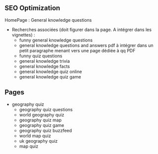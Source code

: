## SEO Optimization

HomePage : General knowledge questions
- Recherches associées (doit figurer dans la page. A intégrer dans les vignettes) :
    - funny general knowledge questions
    - general knowledge questions and answers pdf
    à intégrer dans un petit paragraphe menant vers une page dédiée à qq PDF
    - funny quiz questions
    - general knowledge trivia
    - general knowledge facts
    - general knowledge quiz online
    - general knowledge quiz game
      
## Pages
 - geography quiz
    - geography quiz questions
    - world geography quiz
    - geography quiz map
    - geography quiz game
    - geography quiz buzzfeed
    - world map quiz
    - uk geography quiz
    - map quiz